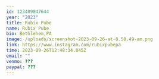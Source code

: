 ```yaml
---
id: 123409847644
year: "2023"
title: Rubix Pube
name: Rubix Pube
bio: Bethlehem,PA
image: /uploads/screenshot-2023-09-26-at-8.50.49-am.png
link: https://www.instagram.com/rubixpubepa
time: 2023-09-26T12:48:34.845Z
email: ""
venmo: ???
paypal: ???
---
```


